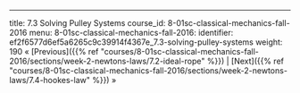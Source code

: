 ---
title: 7.3 Solving Pulley Systems
course_id: 8-01sc-classical-mechanics-fall-2016
menu:
  8-01sc-classical-mechanics-fall-2016:
    identifier: ef2f6577d6ef5a6265c9c39914f4367e_7.3-solving-pulley-systems
    weight: 190
« [Previous]({{% ref "courses/8-01sc-classical-mechanics-fall-2016/sections/week-2-newtons-laws/7.2-ideal-rope" %}}) | [Next]({{% ref "courses/8-01sc-classical-mechanics-fall-2016/sections/week-2-newtons-laws/7.4-hookes-law" %}}) »